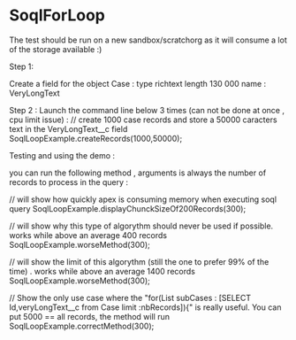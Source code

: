 # SoqlForLoop

The test should be run on a new sandbox/scratchorg as it will consume a lot of the storage available :)


Step 1: 

Create a field for the object Case :
type richtext
length 130 000
name : VeryLongText


Step 2 :
Launch the command line below 3 times (can not be done at once , cpu limit issue) :
// create 1000 case records and store a 50000 caracters text in the VeryLongText__c field
SoqlLoopExample.createRecords(1000,50000);

Testing and using the demo :

you can run the following method , arguments is always the number of records to process in the query : 

// will show how quickly apex is consuming memory when executing soql query
SoqlLoopExample.displayChunckSizeOf200Records(300);

// will show why this type of algorythm should never be used if possible. works while above an average 400 records
SoqlLoopExample.worseMethod(300);

// will show the limit of this algorythm (still the one to prefer 99% of the time) . works while above an average 1400 records
SoqlLoopExample.worseMethod(300);

// Show the only use case where the "for(List<Case> subCases : [SELECT Id,veryLongText__c from Case limit :nbRecords]){" is really useful. You can put 5000 == all records, the method will run
SoqlLoopExample.correctMethod(300);


